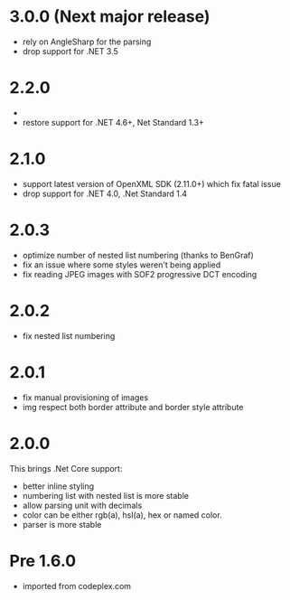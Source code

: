 # 3.0.0 (Next major release)

- rely on AngleSharp for the parsing
- drop support for .NET 3.5

# 2.2.0

- 
- restore support for .NET 4.6+, Net Standard 1.3+

# 2.1.0

- support latest version of OpenXML SDK (2.11.0+) which fix fatal issue
- drop support for .NET 4.0, .Net Standard 1.4

# 2.0.3

- optimize number of nested list numbering (thanks to BenGraf)
- fix an issue where some styles weren't being applied
- fix reading JPEG images with SOF2 progressive DCT encoding

# 2.0.2

- fix nested list numbering

# 2.0.1

- fix manual provisioning of images
- img respect both border attribute and border style attribute

# 2.0.0

This brings .Net Core support:

- better inline styling
- numbering list with nested list is more stable
- allow parsing unit with decimals
- color can be either rgb(a), hsl(a), hex or named color.
- parser is more stable

# Pre 1.6.0

- imported from codeplex.com
